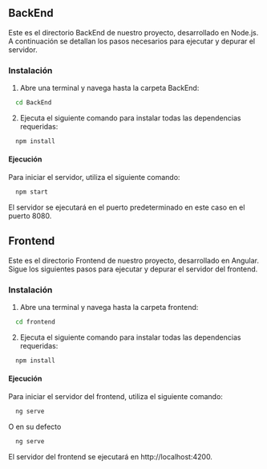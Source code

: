 ## BackEnd
Este es el directorio BackEnd de nuestro proyecto, desarrollado en Node.js. A continuación se detallan los pasos necesarios para ejecutar y depurar el servidor.

### Instalación
1. Abre una terminal y navega hasta la carpeta BackEnd:

```bash
  cd BackEnd
```
2. Ejecuta el siguiente comando para instalar todas las dependencias requeridas:
```bash
  npm install
```

#### Ejecución
Para iniciar el servidor, utiliza el siguiente comando:
```bash
  npm start
```

El servidor se ejecutará en el puerto predeterminado en este caso en el puerto 8080.

## Frontend
Este es el directorio Frontend de nuestro proyecto, desarrollado en Angular. Sigue los siguientes pasos para ejecutar y depurar el servidor del frontend.

### Instalación
1. Abre una terminal y navega hasta la carpeta frontend:

```bash
  cd frontend
```

2. Ejecuta el siguiente comando para instalar todas las dependencias requeridas:

```bash
  npm install
```
#### Ejecución
Para iniciar el servidor del frontend, utiliza el siguiente comando:

```bash
  ng serve
```
O en su defecto
```bash
  ng serve
```
El servidor del frontend se ejecutará en http://localhost:4200.
